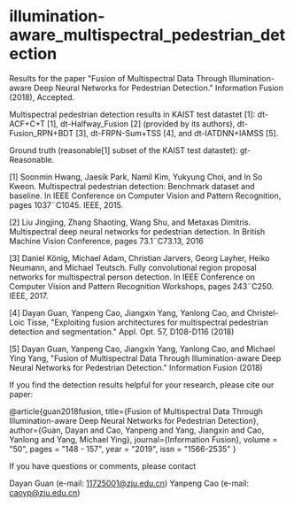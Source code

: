 # illumination-aware_multispectral_pedestrian_detection
Results for the paper "Fusion of Multispectral Data Through Illumination-aware Deep Neural Networks for Pedestrian Detection." Information Fusion (2018), Accepted.

Multispectral pedestrian detection results in KAIST test datastet [1]: dt-ACF+C+T [1], dt-Halfway_Fusion [2] (provided by its authors), dt-Fusion_RPN+BDT [3], dt-FRPN-Sum+TSS [4], and dt-IATDNN+IAMSS [5].

Ground truth (reasonable[1] subset of the KAIST test datastet): gt-Reasonable.

[1] Soonmin Hwang, Jaesik Park, Namil Kim, Yukyung Choi, and In So Kweon. Multispectral pedestrian detection: Benchmark dataset and baseline. In IEEE Conference on Computer Vision and Pattern Recognition, pages 1037¨C1045. IEEE, 2015.

[2] Liu Jingjing, Zhang Shaoting, Wang Shu, and Metaxas Dimitris. Multispectral deep neural networks for pedestrian detection. In British Machine Vision Conference, pages 73.1¨C73.13, 2016

[3] Daniel König, Michael Adam, Christian Jarvers, Georg Layher, Heiko Neumann, and Michael Teutsch. Fully convolutional region proposal networks for multispectral person detection. In IEEE Conference on Computer Vision and Pattern Recognition Workshops, pages 243¨C250. IEEE, 2017.

[4] Dayan Guan, Yanpeng Cao, Jiangxin Yang, Yanlong Cao, and Christel-Loic Tisse, "Exploiting fusion architectures for multispectral pedestrian detection and segmentation." Appl. Opt. 57, D108-D116 (2018)

[5] Dayan Guan, Yanpeng Cao, Jiangxin Yang, Yanlong Cao, and Michael Ying Yang, "Fusion of Multispectral Data Through Illumination-aware Deep Neural Networks for Pedestrian Detection." Information Fusion (2018)

If you find the detection results helpful for your research, please cite our paper:

@article{guan2018fusion,
  title={Fusion of Multispectral Data Through Illumination-aware Deep Neural Networks for Pedestrian Detection},
  author={Guan, Dayan and Cao, Yanpeng and Yang, Jiangxin and Cao, Yanlong and Yang, Michael Ying},
  journal={Information Fusion},
  volume = "50",
  pages = "148 - 157",
  year = "2019",
  issn = "1566-2535"
}

If you have questions or comments, please contact

Dayan Guan (e-mail: 11725001@zju.edu.cn) Yanpeng Cao (e-mail: caoyp@zju.edu.cn)
